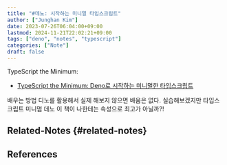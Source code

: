 ```yaml
---
title: "#데노: 시작하는 미니멀 타입스크립트"
author: ["Junghan Kim"]
date: 2023-07-26T06:04:00+09:00
lastmod: 2024-11-21T22:02:21+09:00
tags: ["deno", "notes", "typescript"]
categories: ["Note"]
draft: false
---
```


TypeScript the Minimum:

-   [TypeScript the Minimum: Deno로 시작하는 미니멀한 타입스크립트](https://zenn.dev/estra/books/ts-the-minimum)

배우는 방법 디노를 활용해서 실제 해보지 않으면 배움은 없다. 실습해보겠지만 타입스크립트 미니멈 데노 이 책이 나한테는 속성으로 최고가 아닐까?!


## Related-Notes {#related-notes}

## References

<style>.csl-entry{text-indent: -1.5em; margin-left: 1.5em;}</style><div class="csl-bib-body">
</div>
